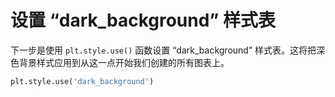 # 设置 “dark_background” 样式表

下一步是使用 `plt.style.use()` 函数设置 “dark_background” 样式表。这将把深色背景样式应用到从这一点开始我们创建的所有图表上。

```python
plt.style.use('dark_background')
```
